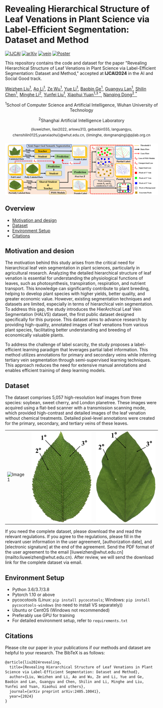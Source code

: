 # Revealing Hierarchical Structure of Leaf Venations in Plant Science via Label-Efficient Segmentation: Dataset and Method

 [![IJCAI](https://img.shields.io/badge/IJCAI-paper-brightgreen)](https://arxiv.org/abs/2405.10041)
 [![arXiv](https://img.shields.io/badge/arXiv-paper-purple?link=https%3A%2F%2Farxiv.org%2Fabs%2F2405.10041)](https://arxiv.org/abs/2405.10041)
 [![vein](https://img.shields.io/badge/vein-Image-yellow?link=https%3A%2F%2Farxiv.org%2Fabs%2F2405.10041)](#Dataset)
 [![Poster](https://img.shields.io/badge/Poster-Presentation-cyan)]()

This repository contains the code and dataset for the paper "Revealing Hierarchical Structure of Leaf Venations in Plant Science via Label-Efficient Segmentation: Dataset and Method," accepted at **IJCAI2024** in the AI and Social Good track.

[Weizhen Liu<sup>1</sup>](https://www.researchgate.net/profile/Weizhen-Liu), [Ao Li<sup>1</sup>](https://arxiv.org/search/cs?searchtype=author&query=Li,+A), [Ze Wu<sup>1</sup>](https://arxiv.org/search/cs?searchtype=author&query=Wu,+Z), [Yue Li<sup>1</sup>](https://arxiv.org/search/cs?searchtype=author&query=Li,+Y), [Baobin Ge<sup>1</sup>](https://arxiv.org/search/cs?searchtype=author&query=Ge,+B), [Guangyu Lan<sup>1</sup>](https://arxiv.org/search/cs?searchtype=author&query=Lan,+G), [Shilin Chen<sup>1</sup>](https://arxiv.org/search/cs?searchtype=author&query=Chen,+S), [Minghe Li<sup>2</sup>](https://arxiv.org/search/cs?searchtype=author&query=Li,+M), [Yunfei Liu<sup>1</sup>](https://arxiv.org/search/cs?searchtype=author&query=Liu,+Y), [Xiaohui Yuan<sup>1,3 *</sup>](https://arxiv.org/search/cs?searchtype=author&query=Yuan,+X), [Nanqing Dong<sup>2 *</sup>](https://eveningdong.github.io/)

<p align="center"><sup>1</sup>School of Computer Science and Artificial Intelligence, Wuhan University of Technology</p>
<p align="center"><sup>2</sup>Shanghai Artificial Intelligence Laboratory</p>
<p align="center"><sup>{liuweizhen, liao2022, arlowu313, gebaobin555, languangyu, chenshilin0125,yuanxiaohui}@whut.edu.cn, {liminghe, dongnanqing}@pjlab.org.cn</sup></p>

<div style="text-align:center">
<img src="assets/main_figure.jpg" width="800" alt="" class="img-responsive">
</div>

## Overview

- [Motivation and design](#motivation-and-design)
- [Dataset](#dataset)
- [Environment Setup](#environment-setup)
- [Citations](#citations)

## Motivation and desion
The motivation behind this study arises from the critical need for hierarchical leaf vein segmentation in plant sciences, particularly in agricultural research. Analyzing the detailed hierarchical structure of leaf venation is essential for understanding the physiological functions of leaves, such as photosynthesis, transpiration, respiration, and nutrient transport. This knowledge can significantly contribute to plant breeding, helping to develop plant species with higher yields, better quality, and greater economic value. However, existing segmentation techniques and datasets are limited, especially in terms of hierarchical vein segmentation. To address this gap, the study introduces the HierArchical Leaf Vein Segmentation (HALVS) dataset, the first public dataset designed specifically for this purpose. This dataset aims to advance research by providing high-quality, annotated images of leaf venations from various plant species, facilitating better understanding and breeding of economically valuable plants.

To address the challenge of label scarcity, the study proposes a label-efficient learning paradigm that leverages partial label information. This method utilizes annotations for primary and secondary veins while inferring tertiary vein segmentation through semi-supervised learning techniques. This approach reduces the need for extensive manual annotations and enables efficient training of deep learning models.

## Dataset
The dataset comprises 5,057 high-resolution leaf images from three species: soybean, sweet cherry, and London planetree. These images were acquired using a flat-bed scanner with a transmission scanning mode, which provided high-contrast and detailed images of the leaf venation without chemical treatments. Detailed pixel-level annotations were created for the primary, secondary, and tertiary veins of these leaves. 
<table>
  <tr>
    <td><img src="assets/ple.jpg" alt="Image1" width="300" height="300"/></td>
    <td><img src="assets/cherry6.jpg" alt="Image2" width="200" height="300"/></td>
    <td><img src="assets/soy.jpg" alt="Image3" width="200" height="300"/></td>
  </tr>
</table>
If you need the complete dataset, please download the and read the relevant regulations. If you agree to the regulations, please fill in the relevant user information in the user agreement, [authorization date], and [electronic signature] at the end of the agreement. Send the PDF format of the user agreement to the email [liuweizhen@whut.edu.cn](mailto:liuweizhen@whut.edu.cn). After review, we will send the download link for the complete dataset via email.


## Environment Setup
* Python 3.6/3.7/3.8
* Pytorch 1.10 or above
* pycocotools (Linux: `pip install pycocotools`; Windows: `pip install pycocotools-windows` (no need to install VS separately))
* Ubuntu or CentOS (Windows not recommended)
* Preferably use GPU for training
* For detailed environment setup, refer to `requirements.txt`

## Citations
Please cite our paper in your publications if our methods and dataset are helpful to your research. The BibTeX is as follows:
~~~
@article{liu2024revealing,
  title={Revealing Hierarchical Structure of Leaf Venations in Plant Science via Label-Efficient Segmentation: Dataset and Method},
  author={Liu, Weizhen and Li, Ao and Wu, Ze and Li, Yue and Ge, Baobin and Lan, Guangyu and Chen, Shilin and Li, Minghe and Liu, Yunfei and Yuan, Xiaohui and others},
  journal={arXiv preprint arXiv:2405.10041},
  year={2024}
}

